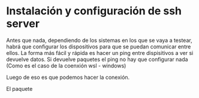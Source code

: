 # Instalación y configuración de ssh server

Antes que nada, dependiendo de los sistemas en los que se vaya a testear, habrá que configurar los dispositivos para que se puedan comunicar entre ellos. La forma más fácil y rápida es hacer un ping entre dispisitivos a ver si devuelve datos. Si devuelve paquetes el ping no hay que configurar nada (Como es el caso de la coenxión wsl - windows)

Luego de eso es que podemos hacer la conexión.

El paquete 
